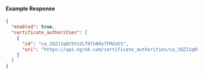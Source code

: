 <!-- Generated by nd gen api-examples. DO NOT EDIT. -->
#### Example Response
```json
{
  "enabled": true,
  "certificate_authorities": [
    {
      "id": "ca_2QZJ1q8C9Yz2LT0lh80y7FMdzES",
      "uri": "https://api.ngrok.com/certificate_authorities/ca_2QZJ1q8C9Yz2LT0lh80y7FMdzES"
    }
  ]
}